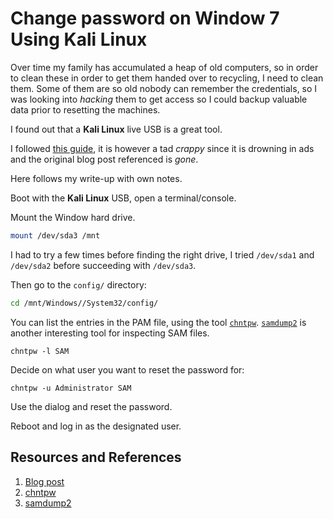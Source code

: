# Change password on Window 7 Using Kali Linux

Over time my family has accumulated a heap of old computers, so in order to clean these in order to get them handed over to recycling, I need to clean them. Some of them are so old nobody can remember the credentials, so I was looking into _hacking_ them to get access so I could backup valuable data prior to resetting the machines.

I found out that a **Kali Linux** live USB is a great tool.

I followed [this guide][GUIDE], it is however a tad _crappy_ since it is drowning in ads and the original blog post referenced is _gone_.

Here follows my write-up with own notes.

Boot with the **Kali Linux** USB, open a terminal/console.

Mount the Window hard drive.

```zsh
mount /dev/sda3 /mnt
```

I had to try a few times before finding the right drive, I tried `/dev/sda1` and `/dev/sda2` before succeeding with `/dev/sda3`.

Then go to the `config/` directory:

```zsh
cd /mnt/Windows//System32/config/
```

You can list the entries in the PAM file, using the tool [`chntpw`][chntpw]. [`samdump2`][samdump2] is another interesting tool for inspecting SAM files.

```
chntpw -l SAM
```

Decide on what user you want to reset the password for:

```
chntpw -u Administrator SAM
```

Use the dialog and reset the password.

Reboot and log in as the designated user.

## Resources and References

1. [Blog post][GUIDE]
2. [chntpw][chntpw]
3. [samdump2][samdump2]

[GUIDE]: https://null-byte.wonderhowto.com/forum/crack-window-password-with-kali-live-usb-0170855/
[chntpw]: https://www.kali.org/tools/chntpw/
[samdump2]: https://www.kali.org/tools/samdump2/
